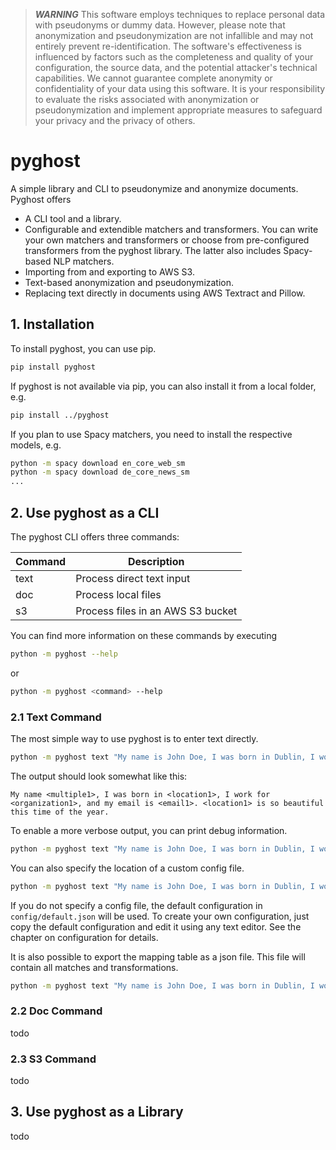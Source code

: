 >  **_WARNING_** This software employs techniques to replace personal data with pseudonyms or dummy data. However, please note that anonymization and pseudonymization are not infallible and may not entirely prevent re-identification. The software's effectiveness is influenced by factors such as the completeness and quality of your configuration, the source data, and the potential attacker's technical capabilities. We cannot guarantee complete anonymity or confidentiality of your data using this software. It is your responsibility to evaluate the risks associated with anonymization or pseudonymization and implement appropriate measures to safeguard your privacy and the privacy of others.

# pyghost

A simple library and CLI to pseudonymize and anonymize documents. Pyghost offers

- A CLI tool and a library.
- Configurable and extendible matchers and transformers. You can write your own matchers and transformers or choose from pre-configured transformers from the pyghost library. The latter also includes Spacy-based NLP matchers.
- Importing from and exporting to AWS S3.
- Text-based anonymization and pseudonymization.
- Replacing text directly in documents using AWS Textract and Pillow.

## 1. Installation

To install pyghost, you can use pip.

```bash
pip install pyghost
```

If pyghost is not available via pip, you can also install it from a local folder, e.g.

```bash
pip install ../pyghost
```

If you plan to use Spacy matchers, you need to install the respective models, e.g.

```bash
python -m spacy download en_core_web_sm
python -m spacy download de_core_news_sm
...
```

## 2. Use pyghost as a CLI

The pyghost CLI offers three commands:

|Command|Description|
|-|-|
|text|Process direct text input|
|doc|Process local files|
|s3|Process files in an AWS S3 bucket|

You can find more information on these commands by executing

```bash
python -m pyghost --help
```

or 

```bash
python -m pyghost <command> --help
```

### 2.1 Text Command

The most simple way to use pyghost is to enter text directly.

```bash
python -m pyghost text "My name is John Doe, I was born in Dublin, I work for Allianz, and my email is john.doe@example.com. Dublin is so beautiful this time of the year."
```

The output should look somewhat like this:

```
My name <multiple1>, I was born in <location1>, I work for <organization1>, and my email is <email1>. <location1> is so beautiful this time of the year.
```

To enable a more verbose output, you can print debug information.

```bash
python -m pyghost text "My name is John Doe, I was born in Dublin, I work for Allianz, and my email is john.doe@example.com. Dublin is so beautiful this time of the year." --log DEBUG
```

You can also specify the location of a custom config file.

```bash
python -m pyghost text "My name is John Doe, I was born in Dublin, I work for Allianz, and my email is john.doe@example.com. Dublin is so beautiful this time of the year." --config config.json
```

If you do not specify a config file, the default configuration in ``config/default.json`` will be used. To create your own configuration, just copy the default configuration and edit it using any text editor. See the chapter on configuration for details.

It is also possible to export the mapping table as a json file. This file will contain all matches and transformations.

```bash
python -m pyghost text "My name is John Doe, I was born in Dublin, I work for Allianz, and my email is john.doe@example.com. Dublin is so beautiful this time of the year." --export output.json
```

### 2.2 Doc Command

todo

### 2.3 S3 Command

todo

## 3. Use pyghost as a Library

todo